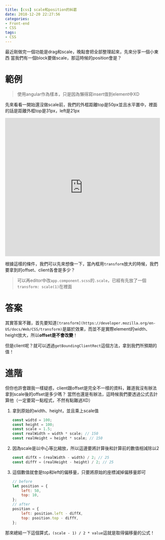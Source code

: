 ```yaml
---
title: [css] scale和position的糾葛
date: 2018-12-20 22:27:56
categories:
- Front-end
- CSS
tags:
- CSS
---
```


最近剛做完一個功能是drag和scale，晚點會把全部整理起來，先來分享一個小東西
當我們有一個block要做scale，那這時候的position會是？

<!--more-->

# 範例

> 使用angular作為樣本，只是因為懶得寫insert值到element中XD

先來看看一開始還沒做scale前，我們的外框距離top是50px並且水平置中，裡面的話是距離外框top是31px，left是21px

<iframe style="border:none" width="100%" height="450px" src="https://stackblitz.com/edit/scale-position?embed=1&file=src/app/app.component.ts&view=preview"></iframe>

根據這樣的條件，我們可以先來想像一下，當內框用`transform`放大的時候，我們要拿到的offset、client各會是多少？

> 可以再editor中改`app.component.scss`的`.scale`，已經有先放了一個`transform: scale(1)`在裡面

# 答案

其實答案不難，首先要知道`[transform](https://developer.mozilla.org/en-US/docs/Web/CSS/transform)`是屬於效果，而並不是實際element的width、height放大，所以**offset是不會改變**！

但是client呢？就可以透過`getBoundingClientRect`這個方法，拿到我們所預期的值！

# 進階

但你也許會跟我一樣疑惑，client跟offset是完全不一樣的資料，難道我沒有辦法拿到scale後的offset是多少嗎？
當然也還是有辦法，這時候我們要透過公式去計算他（一定要寫一點程式，不然有點難過XD）

1. 拿到原始的width、height，並且乘上scale值

   ```javascript
   const widtd = 100;
   const height = 100;
   const scale = 1.5;
   const realWidth = width * scale; // 150
   const realHeight = height * scale; // 150
   ```

2. 因為scale是以中心等比縮放，所以這邊要將計算後和計算前的數值相減除以2

   ```javascript
   const diffX = (realWidth - width) / 2; // 25
   const diffY = (realHeight - height) / 2; // 25
   ```

3. 這個數值就會是top和left的偏移量，只要將原始的座標減掉偏移量即可

   ```javascript
   // before
   let position = {
       left: 50,
       top: 10,
   };
   // after
   position = {
       left: position.left - diffX,
       top: psoition.top - diffY,
   };
   ```

那來總結一下這個算式，`(scale - 1) / 2 * value`這就是取得偏移量的公式！